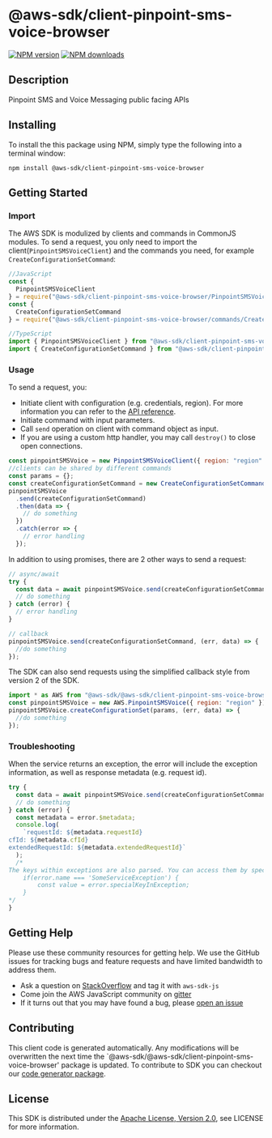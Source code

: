 # @aws-sdk/client-pinpoint-sms-voice-browser

[![NPM version](https://img.shields.io/npm/v/@aws-sdk/client-pinpoint-sms-voice-browser/preview.svg)](https://www.npmjs.com/package/@aws-sdk/client-pinpoint-sms-voice-browser)
[![NPM downloads](https://img.shields.io/npm/dm/@aws-sdk/client-pinpoint-sms-voice-browser.svg)](https://www.npmjs.com/package/@aws-sdk/client-pinpoint-sms-voice-browser)

## Description

Pinpoint SMS and Voice Messaging public facing APIs

## Installing

To install the this package using NPM, simply type the following into a terminal window:

```
npm install @aws-sdk/client-pinpoint-sms-voice-browser
```

## Getting Started

### Import

The AWS SDK is modulized by clients and commands in CommonJS modules. To send a request, you only need to import the client(`PinpointSMSVoiceClient`) and the commands you need, for example `CreateConfigurationSetCommand`:

```javascript
//JavaScript
const {
  PinpointSMSVoiceClient
} = require("@aws-sdk/client-pinpoint-sms-voice-browser/PinpointSMSVoiceClient");
const {
  CreateConfigurationSetCommand
} = require("@aws-sdk/client-pinpoint-sms-voice-browser/commands/CreateConfigurationSetCommand");
```

```javascript
//TypeScript
import { PinpointSMSVoiceClient } from "@aws-sdk/client-pinpoint-sms-voice-browser/PinpointSMSVoiceClient";
import { CreateConfigurationSetCommand } from "@aws-sdk/client-pinpoint-sms-voice-browser/commands/CreateConfigurationSetCommand";
```

### Usage

To send a request, you:

- Initiate client with configuration (e.g. credentials, region). For more information you can refer to the [API reference][].
- Initiate command with input parameters.
- Call `send` operation on client with command object as input.
- If you are using a custom http handler, you may call `destroy()` to close open connections.

```javascript
const pinpointSMSVoice = new PinpointSMSVoiceClient({ region: "region" });
//clients can be shared by different commands
const params = {};
const createConfigurationSetCommand = new CreateConfigurationSetCommand(params);
pinpointSMSVoice
  .send(createConfigurationSetCommand)
  .then(data => {
    // do something
  })
  .catch(error => {
    // error handling
  });
```

In addition to using promises, there are 2 other ways to send a request:

```javascript
// async/await
try {
  const data = await pinpointSMSVoice.send(createConfigurationSetCommand);
  // do something
} catch (error) {
  // error handling
}
```

```javascript
// callback
pinpointSMSVoice.send(createConfigurationSetCommand, (err, data) => {
  //do something
});
```

The SDK can also send requests using the simplified callback style from version 2 of the SDK.

```javascript
import * as AWS from "@aws-sdk/@aws-sdk/client-pinpoint-sms-voice-browser/PinpointSMSVoice";
const pinpointSMSVoice = new AWS.PinpointSMSVoice({ region: "region" });
pinpointSMSVoice.createConfigurationSet(params, (err, data) => {
  //do something
});
```

### Troubleshooting

When the service returns an exception, the error will include the exception information, as well as response metadata (e.g. request id).

```javascript
try {
  const data = await pinpointSMSVoice.send(createConfigurationSetCommand);
  // do something
} catch (error) {
  const metadata = error.$metadata;
  console.log(
    `requestId: ${metadata.requestId}
cfId: ${metadata.cfId}
extendedRequestId: ${metadata.extendedRequestId}`
  );
  /*
The keys within exceptions are also parsed. You can access them by specifying exception names:
    if(error.name === 'SomeServiceException') {
        const value = error.specialKeyInException;
    }
*/
}
```

## Getting Help

Please use these community resources for getting help. We use the GitHub issues for tracking bugs and feature requests and have limited bandwidth to address them.

- Ask a question on [StackOverflow](https://stackoverflow.com/questions/tagged/aws-sdk-js) and tag it with `aws-sdk-js`
- Come join the AWS JavaScript community on [gitter](https://gitter.im/aws/aws-sdk-js-v3)
- If it turns out that you may have found a bug, please [open an issue](https://github.com/aws/aws-sdk-js-v3/issues)

## Contributing

This client code is generated automatically. Any modifications will be overwritten the next time the `@aws-sdk/@aws-sdk/client-pinpoint-sms-voice-browser' package is updated. To contribute to SDK you can checkout our [code generator package][].

## License

This SDK is distributed under the
[Apache License, Version 2.0](http://www.apache.org/licenses/LICENSE-2.0),
see LICENSE for more information.

[code generator package]: https://github.com/aws/aws-sdk-js-v3/tree/master/packages/service-types-generator
[api reference]: https://docs.aws.amazon.com/AWSJavaScriptSDK/latest/

